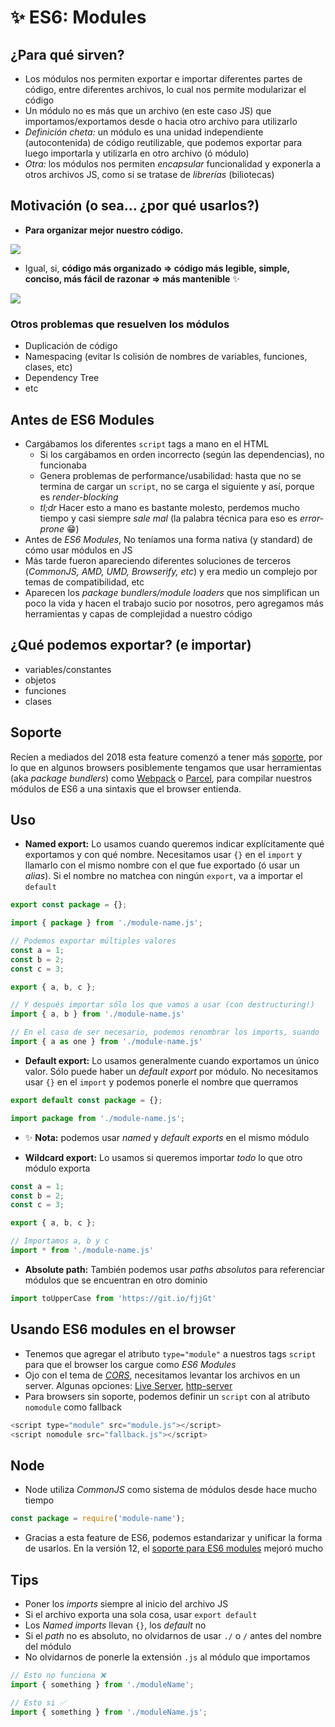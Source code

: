 # ✨ ES6: Modules

## ¿Para qué sirven?

- Los módulos nos permiten exportar e importar diferentes partes de código, entre diferentes archivos, lo cual nos permite modularizar el código
- Un módulo no es más que un archivo (en este caso JS) que importamos/exportamos desde o hacia otro archivo para utilizarlo
- _Definición cheta:_ un módulo es una unidad independiente (autocontenida) de código reutilizable, que podemos exportar para luego importarla y utilizarla en otro archivo (ó módulo)
- _Otra:_ los módulos nos permiten _encapsular_ funcionalidad y exponerla a otros archivos JS, como si se tratase de _librerías_ (biliotecas)

## Motivación (o sea... ¿por qué usarlos?)

- **Para organizar mejor nuestro código.**

![](https://i.ytimg.com/vi/0FHEeG_uq5Y/maxresdefault.jpg)

- Igual, si, **código más organizado => código más legible, simple, conciso, más fácil de razonar => más mantenible** ✨

![](https://media.makeameme.org/created/clean-code-clean.jpg)

### Otros problemas que resuelven los módulos

- Duplicación de código
- Namespacing (evitar ls colisión de nombres de variables, funciones, clases, etc)
- Dependency Tree
- etc

## Antes de ES6 Modules

- Cargábamos los diferentes `script` tags a mano en el HTML
  - Si los cargábamos en orden incorrecto (según las dependencias), no funcionaba
  - Genera problemas de performance/usabilidad: hasta que no se termina de cargar un `script`, no se carga el siguiente y así, porque es _render-blocking_
  - _tl;dr_ Hacer esto a mano es bastante molesto, perdemos mucho tiempo y casi siempre _sale mal_ (la palabra técnica para eso es _error-prone_ 😁)
- Antes de _ES6 Modules_, No teníamos una forma nativa (y standard) de cómo usar módulos en JS 
- Más tarde fueron apareciendo diferentes soluciones de terceros (_CommonJS, AMD, UMD, Browserify, etc_) y era medio un complejo por temas de compatibilidad, etc
- Aparecen los _package bundlers/module loaders_ que nos simplifican un poco la vida y hacen el trabajo sucio por nosotros, pero agregamos más herramientas y capas de complejidad a nuestro código

## ¿Qué podemos exportar? (e importar)

- variables/constantes
- objetos
- funciones
- clases

## Soporte

Recíen a mediados del 2018 esta feature comenzó a tener más [soporte](https://caniuse.com/#feat=es6-module), por lo que en algunos browsers posiblemente tengamos que usar herramientas (aka _package bundlers_) como [Webpack](https://webpack.js.org/) o [Parcel](https://parceljs.org/), para compilar nuestros módulos de ES6 a una sintaxis que el browser entienda.

## Uso

- **Named export:** Lo usamos cuando queremos indicar explícitamente qué exportamos y con qué nombre. Necesitamos usar `{}` en el `import` y llamarlo con el mismo nombre con el que fue exportado (ó usar un _alias_). Si el nombre no matchea con ningún `export`, va a importar el `default`

```js
export const package = {};

import { package } from './module-name.js';
```

```js
// Podemos exportar múltiples valores
const a = 1;
const b = 2;
const c = 3;

export { a, b, c };

// Y después importar sólo los que vamos a usar (con destructuring!)
import { a, b } from './module-name.js'

// En el caso de ser necesario, podemos renombrar los imports, suando 'as'
import { a as one } from './module-name.js'
```

- **Default export:** Lo usamos generalmente cuando exportamos un único valor. Sólo puede haber un _default export_ por módulo. No necesitamos usar `{}` en el `import` y podemos ponerle el nombre que querramos

```js
export default const package = {};

import package from './module-name.js';
```

- ✨ **Nota:** podemos usar _named_ y _default exports_ en el mismo módulo

- **Wildcard export:** Lo usamos si queremos importar _todo_ lo que otro módulo exporta

```js
const a = 1;
const b = 2;
const c = 3;

export { a, b, c };

// Importamos a, b y c
import * from './module-name.js'
```

- **Absolute path:** También podemos usar _paths absolutos_ para referenciar módulos que se encuentran en otro dominio

```js
import toUpperCase from 'https://git.io/fjjGt'
```

## Usando ES6 modules en el browser

- Tenemos que agregar el atributo `type="module"` a nuestros tags `script` para que el browser los cargue como _ES6 Modules_
- Ojo con el tema de [_CORS_](https://www.youtube.com/watch?v=1maCPA28eCo), necesitamos levantar los archivos en un server. Algunas opciones: [Live Server](https://marketplace.visualstudio.com/items?itemName=ritwickdey.LiveServer), [http-server](https://www.npmjs.com/package/http-server)
- Para browsers sin soporte, podemos definir un `script` con al atributo `nomodule` como fallback

```js
<script type="module" src="module.js"></script>
<script nomodule src="fallback.js"></script>
```

## Node

- Node utiliza _CommonJS_ como sistema de módulos desde hace mucho tiempo

```js
const package = require('module-name');
```

- Gracias a esta feature de ES6, podemos estandarizar y unificar la forma de usarlos. En la versión 12, el [soporte para ES6 modules](https://blog.logrocket.com/es-modules-in-node-js-12-from-experimental-to-release/) mejoró mucho

## Tips

- Poner los _imports_ siempre al inicio del archivo JS
- Si el archivo exporta una sola cosa, usar `export default`
- Los _Named imports_ llevan `{}`, los _default_ no
- Si el _path_ no es absoluto, no olvidarnos de usar `./` o `/` antes del nombre del módulo
- No olvidarnos de ponerle la extensión `.js` al módulo que importamos

```js
// Esto no funciona ❌
import { something } from './moduleName';

// Esto si ✅
import { something } from './moduleName.js';
```

